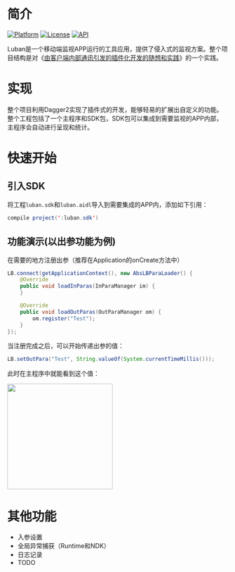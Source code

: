 # 简介
[![Platform](https://img.shields.io/badge/platform-android-green.svg)](http://developer.android.com/index.html)
[![License](https://img.shields.io/badge/license-MIT-green.svg?style=flat)](https://opensource.org/licenses/MIT)
[![API](https://img.shields.io/badge/API-19%2B-yellow.svg?style=flat)](https://android-arsenal.com/api?level=19)

Luban是一个移动端监视APP运行的工具应用，提供了侵入式的监视方案。整个项目结构是对《[由客户端内部通讯引发的插件化开发的随想和实践](http://www.cnblogs.com/youngytj/p/7455829.html)》的一个实践。

# 实现
整个项目利用Dagger2实现了插件式的开发，能够轻易的扩展出自定义的功能。整个工程包括了一个主程序和SDK包，SDK包可以集成到需要监视的APP内部，主程序会自动进行呈现和统计。

# 快速开始

## 引入SDK
将工程`luban.sdk`和`luban.aidl`导入到需要集成的APP内，添加如下引用：
```Java
compile project(':luban.sdk')
```

## 功能演示(以出参功能为例)
在需要的地方注册出参（推荐在Application的onCreate方法中）
```Java
LB.connect(getApplicationContext(), new AbsLBParaLoader() {
    @Override
    public void loadInParas(InParaManager im) {
    }

    @Override
    public void loadOutParas(OutParaManager om) {
        om.register("Test");
    }
});
```

当注册完成之后，可以开始传递出参的值：
```Java
LB.setOutPara("Test", String.valueOf(System.currentTimeMillis()));
```

此时在主程序中就能看到这个值：

<img src="http://7xqjah.com1.z0.glb.clouddn.com/2017-08-22-Android-Component-02.png" width="240">

# 其他功能
* 入参设置
* 全局异常捕获（Runtime和NDK）
* 日志记录
* TODO

